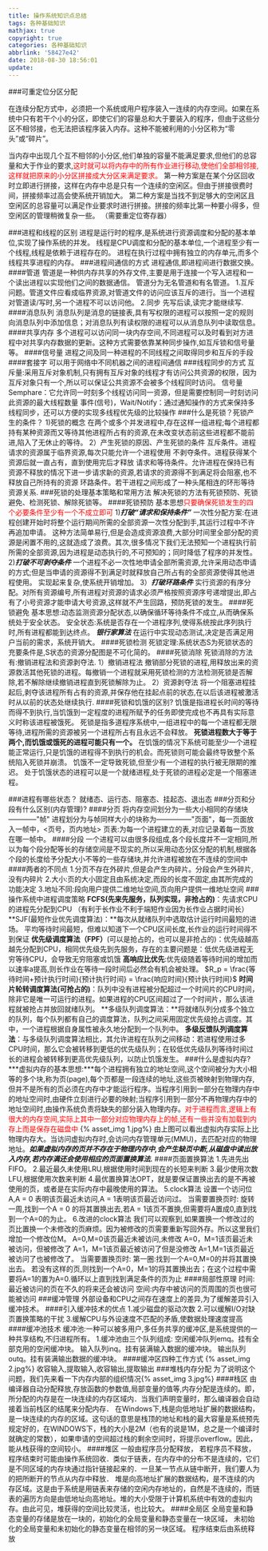 ```yaml
---
title: 操作系统知识点总结
tags: 各种基础知识
mathjax: true
copyright: true
categories: 各种基础知识
abbrlink: '58427e42'
date: 2018-08-30 18:56:01
update:
---
```

###可重定位分区分配 

  在连续分配方式中，必须把一个系统或用户程序装入一连续的内存空间。如果在系统中只有若干个小的分区，即使它们的容量总和大于要装入的程序，但由于这些分区不相邻接，也无法把该程序装入内存。这种不能被利用的小分区称为“零头”或“碎片”。
<!--more-->
当内存中出现几个互不相邻的小分区,他们单独的容量不能满足要求,但他们的总容量和大于作业的要求,<font color = "red">这时就可以将内存中的所有作业进行移动,使他们全部相邻接,这样就把原来的小分区拼接成大分区来满足要求。</font>
  第一种方案是在某个分区回收时立即进行拼接，这样在内存中总是只有一个连续的空闲区。但由于拼接很费时间，拼接频率过高会使系统开销加大。
  第二种方案是当找不到足够大的空闲区且空闲区的总容量可以满足作业要求时进行拼接。拼接的频率比第一种要小得多，但空闲区的管理稍微复杂一些。 （需要重定位寄存器）

###进程和线程的区别 
进程是运行时的程序,是系统进行资源调度和分配的基本单位,实现了操作系统的并发。
线程是CPU调度和分配的基本单位,一个进程至少有一个线程,线程是依赖于进程存在的。
进程在执行过程中拥有独立的内存单元,而多个线程共享进程的内存。
###进程间通信的方式 
进程通信,即进程间进行数据交换。
####管道
管道是一种供内存共享的外存文件,主要是用于连接一个写入进程和一个读出进程以实现他们之间的数据通信。
管道分为无名管道和有名管道。
1.互斥问题。管道文件应看成临界资源,对管道文件的访问应该互斥的进行。当一个进程对管道读/写时,另一个进程不可以访问他。
2.同步
先写后读,读完才能继续写.
####消息队列
消息队列是消息的链接表,具有写权限的进程可以按照一定的规则向消息队列中添加信息；对消息队列有读权限的进程可以从消息队列中读取信息。
####共享内存
多个进程可以访问同一块内存空间,不同进程可以及时看到对方进程中对共享内存数据的更新。这种方式需要依靠某种同步操作,如互斥锁和信号量等。
####信号量
进程之间及同一种进程的不同线程之间取得同步和互斥的手段
####套接字
可以用于网络中不同机器之间的进程间通信
###线程同步的方式 
互斥量:采用互斥对象机制,只有拥有互斥对象的线程才有访问公共资源的权限，因为互斥对象只有一个,所以可以保证公共资源不会被多个线程同时访问。
信号量 Semphare：它允许同一时刻多个线程访问同一资源，但是需要控制同一时刻访问此资源的最大线程数量
事件(信号)，Wait/Notify：通过通知操作的方式来保持多线程同步，还可以方便的实现多线程优先级的比较操作
###什么是死锁？死锁产生的条件？ 
1)死锁的概念
在两个或多个并发进程中,存在这样一组进程;每个进程都持有某种资源而又等待其他进程所占有的资源,在未改变状态前这些进程都不能前进,陷入了无休止的等待。
2）产生死锁的原因、产生死锁的条件
互斥条件。进程请求的资源属于临界资源,每次只能允许一个进程使用
不剥夺条件。进程获得某个资源后就一直占有，直到使用完后才释放
请求和等待条件。允许进程在保持已有资源不释放的情况下进一步请求新的资源,若请求的资源得不到满足将会阻塞,也不释放自己所持有的资源
环路条件。若干进程之间形成了一种头尾相连的环形等待资源关系.
###死锁的处理基本策略和常用方法 
解决死锁的方法有死锁预防、死锁避免、检测死锁、解除死锁等。
####死锁预防
基本思想<font color = "red">只要确保死锁发生的四个必要条件至少有一个不成立即可</font>
1)***打破“请求和保持条件”***
一次性分配方案:在进程创建开始时将整个运行期间所需的全部资源一次性分配到手,其运行过程中不许再追加申请。
这种方法简单易行,但是会造成资源浪费,大部分时间里全部分配的资源是闲置不用的,这就造成了浪费。其次,很多情况下我们无法预知一个进程执行前所需的全部资源,因为进程是动态执行的,不可预知的；同时降低了程序的并发性。
2)***打破不可剥夺条件***
一个进程不必一次性地申请全部所需资源,允许采用动态申请的方式;但是当申请的资源得不到满足时就释放自己所占有的全部资源使得其他进程使用。
实现起来复杂,使系统开销增加。
3）***打破环路条件***
实行资源的有序分配。对所有资源编号,所有进程对资源的请求必须严格按照资源序号递增提出,即占有了小号资源才能申请大号资源,这样就不产生回路，预防死锁的发生。
####死锁避免
基本思想:动态监测资源分配状态,以确保循环等待条件不成立,从而确保系统处于安全状态。
安全状态:系统是否存在一个进程序列,使得系统按此序列执行时,所有进程都能到达终点。
***银行家算法***
在运行中实现动态测试,决定是否满足用户当前的需求，系统开销大。
####死锁检测
死锁定理:系统状态S为死锁状态的充要条件是,S状态的资源分配图是不可化简的。
####死锁消除
死锁消除的方法有:撤销进程法和资源剥夺法.
1）撤销进程法
撤销部分死锁的进程,用释放出来的资源救活其他死锁的进程。每撤销一个进程就采用死锁检测的方法检测死锁是否解除,若不解除继续撤销进程直到死锁解除为止。
2）资源剥夺法
将一个阻塞进程挂起后,剥夺该进程所有占有的资源,并保存他在挂起点前的状态,在以后该进程被激活时从以前的状态处继续执行.
####死锁和饥饿的区别?
饥饿是指进程长时间的等待而得不到执行,当饥饿到一定程度的进程所赋予的任务即使完成也不再具有实际意义时称该进程被饿死。
死锁是指多道程序系统中,一组进程中的每一个进程都无限等待,进程所需的资源被另一个进程所占有且永远不会释放。
**死锁进程数大于等于两个,而饥饿或饿死的进程可能只有一个。**
在饥饿的情况下系统可能至少一个进程能正常运行,只是饥饿的进程得不到执行的机会。而死锁则可能会最终导致整个系统陷入死锁并崩溃。
饥饿不一定导致死锁,但至少有一个进程的执行被无限期的推迟。
处于饥饿状态的进程可以是一个就绪进程,处于死锁的进程必定是一个阻塞进程。

###进程有哪些状态？ 
就绪态、运行态、阻塞态、挂起态、退出态
###分页和分段有什么区别(内存管理)? 
####分页
将内存空间划分为一些大小相同的存储块————"帧"
进程划分为与帧同样大小的块称为—————"页面"，每一页面放入一帧中，<页号，页内地址>
页表:为每一个进程建立的表,对应记录着每一页放在哪一帧中。
####分段
一个进程可以由很多段组成,各个段长度并不一定相同,所以为每个段分配等长的存储空间是不现实的,所以采用动态分区分配的机制,根据各个段的长度给予分配大小不等的一些存储块,并允许进程被放在不连续的空间中
####两者的不同点
1.分页不存在外碎片,但是会产生内碎片。分段会产生外碎片,没有内碎片
2.大小:页的大小固定且由系统决定,而段的长度不固定,由其所完成的功能决定
3.地址不同:段向用户提供二维地址空间,页向用户提供一维地址空间
###操作系统中进程调度策略 
**FCFS(先来先服务，队列实现，非抢占的)**：先请求CPU的进程先分配到CPU （有利于长作业不利于端短作业因为长作业占据时间长）
**SJF(最短作业优先调度算法)：**每次从就绪队列中选取估计运行时间最短的进场。
平均等待时间最短，但难以知道下一个CPU区间长度,长作业的运行时间得不到保证
**优先级调度算法（FPF）**(可以是抢占的，也可以是非抢占的)：优先级越高越先分配到CPU，相同优先级先到先服务，存在的主要问题是：低优先级进程无穷等待CPU，会导致无穷阻塞或饥饿
**高响应比优先**:优先级随着等待时间的增加而以速率a提高,则长作业在等待一段时间后必然会有机会被处理。
$R_p = \frac{等待时间+预计执行时间}{预计执行时间} = \frac{响应时间}{预计执行时间}$
**时间片轮转调度算法(可抢占的)**：队列中没有进程被分配超过一个时间片的CPU时间，除非它是唯一可运行的进程。如果进程的CPU区间超过了一个时间片，那么该进程就被抢占并放回就绪队列。
**多级队列调度算法：**将就绪队列分成多个独立的队列，每个队列都有自己的调度算法，队列之间采用固定优先级抢占调度。其中，一个进程根据自身属性被永久地分配到一个队列中。
**多级反馈队列调度算法**：与多级队列调度算法相比，其允许进程在队列之间移动：若进程使用过多CPU时间，那么它会被转移到更低的优先级队列；在较低优先级队列等待时间过长的进程会被转移到更高优先级队列，以防止饥饿发生。
###什么是虚拟内存? 
***虚拟内存的基本思想:***每个进程拥有独立的地址空间,这个空间被分为大小相等的多个块,称为页(page),每个页都是一段连续的地址,这些页被映射到物理内存,但并不是所有的页必须在内存中才能运行程序。当程序引用到一部分在物理内存中的地址空间时,由硬件立刻进行必要的映射;当程序引用到一部分不再物理内存中的地址空间时,由操作系统负责将缺失的部分装入物理内存。<font color = "red">对于进程而言,逻辑上有很大的内存空间,实际上其中一部分对应物理内存上的帧,还有一些并没有加载到内存上而是保存在磁盘中</font>
{% asset_img 1.jpg%}
由上图可以看出虚拟内存实际上比物理内存大。当访问虚拟内存时,会访问内存管理单元(MMU)，去匹配对应的物理地址。***如果虚拟内存的页并不存在于物理内存中,会产生缺页中断,从磁盘中读出放入内存,若内存满还会使用相应的页面置换算法.***
####页面置换算法
1.先进先出FIFO。
2.最近最久未使用LRU,根据使用时间到现在的长短来判断
3.最少使用次数LFU,根据使用次数来判断
4.最优置换算法OPT，就是要保证置换出去的是不再被使用的页，或者是在实际内存中最晚使用的算法。
5.clock算法
设置一个访问位 A,A = 0 表明该页最近未访问,A = 1表明该页最近访问过。
当需要置换页时: 旋转一周,找到一个A = 0 的将其置换出去,若A = 1该页不置换,但需要将A置成0,直到找到一个A=0的为止。
6.改进的clock算法
我们可以观察到,如果置换一个修改过的页比置换一个未修改的页麻烦。因为被修改的页需要重新写回外存。所以这里我们增加一个修改位M。
A=0,M=0该页最近未被访问,未修改
A=0，M=1该页最近未被访问，但被修改了
A=1，M=1该页最近被访问了但是没修改
A=1,M=1该页最近被访问了也被修改了。
当需要置换页时:
第一圈:找到一个A=0,M=0的并将其置换出去。
若没有这样的页,则找到一个A=0，M=1的将其置换出去；在这个过程中需要将A=1的置为A=0.循环以上直到找到满足条件的页为止
####局部性原理
时间:最近被访问的页在不久的将来还会被访问
空间:内存中被访问的页周围的页也很可能被访问
###缓冲管理 
外部设备和CPU之间存在速度上的差异,为了缓解差异引入缓冲技术。
####引入缓冲技术的优点
1.减少磁盘的驱动次数
2.可以缓解I/O对缺页置换策略的干扰
3.缓解CPU与外设速度不匹配的矛盾,使数据处理速度提高
####缓冲池技术
缓冲池:一种可以被多用户,多任务共享的缓冲区,是系统提供的一种共享结构,不归进程所有。
1.缓冲池由三个队列组成:
空闲缓冲队列emq。挂有全部克用的空闲缓冲块。
输入队列inq。挂有装满输入数据的缓冲块。
输出队列outq。挂有装满输出数据的缓冲块。
####缓冲区四种工作方式
{% asset_img 2.jpg%}
收容输入,提取输入,收容输出,提取输出
###堆栈内存分配
为了说明这个问题，我们先来看一下内存内部的组织情况{% asset_img 3.jpg%}
####栈区
由编译器自动分配释放,存放函数的参数值,局部变量的值等,内存分配是连续的。即，所分配的内存是在一块连续的内存区域内．当我们声明变量时，那么编译器会自动接着当前栈区的结尾来分配内存．
在Windows下,栈是向低地址扩展的数据结构，是一块连续的内存的区域。这句话的意思是栈顶的地址和栈的最大容量是系统预先规定好的，在WINDOWS下，栈的大小是2M（也有的说是1M，总之是一个编译时就确定的常数），如果申请的空间超过栈的剩余空间时，将提示overflow。因此，能从栈获得的空间较小。
####堆区
一般由程序员分配释放， 若程序员不释放，程序结束时可能由操作系统回收．类似于链表，在内存中的分布不是连续的，它们是不同区域的内存块通过指针链接起来的．一旦某一节点从链中断开，我们要人为的把所断开的节点从内存中释放．
堆是向高地址扩展的数据结构，是不连续的内存区域。这是由于系统是用链表来存储的空闲内存地址的，自然是不连续的，而链表的遍历方向是由低地址向高地址。堆的大小受限于计算机系统中有效的虚拟内存。由此可见，堆获得的空间比较灵活，也比较大。
####全局区
全局变量和静态变量的存储是放在一块的，初始化的全局变量和静态变量在一块区域， 未初始化的全局变量和未初始化的静态变量在相邻的另一块区域。 程序结束后由系统释放